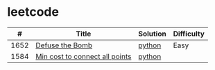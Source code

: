 # leetcode

| #    |      Title     | Solution | Difficulty                  
|------|----------------|----------|-----------
| 1652 | [Defuse the Bomb](https://leetcode.com/problems/defuse-the-bomb/) | [python](https://github.com/shivam1646/leetcode/blob/main/solutions/defuse-the-bomb/defuse-the-bomb.py) | Easy
| 1584 | [Min cost to connect all points](https://leetcode.com/problems/min-cost-to-connect-all-points/) | [python](https://github.com/shivam1646/leetcode/blob/main/solutions/min-cost-to-connect-all-points/min-cost-to-connect-all-points.py)
